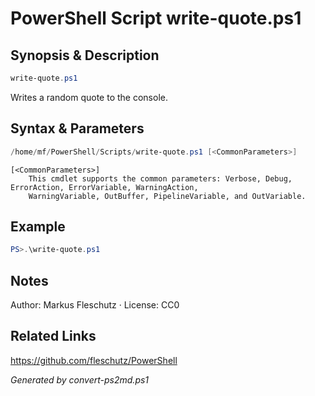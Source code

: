 # PowerShell Script write-quote.ps1

## Synopsis & Description
```powershell
write-quote.ps1
```

Writes a random quote to the console.

## Syntax & Parameters
```powershell
/home/mf/PowerShell/Scripts/write-quote.ps1 [<CommonParameters>]
```

```
[<CommonParameters>]
    This cmdlet supports the common parameters: Verbose, Debug, ErrorAction, ErrorVariable, WarningAction, 
    WarningVariable, OutBuffer, PipelineVariable, and OutVariable.
```

## Example
```powershell
PS>.\write-quote.ps1
```


## Notes
Author: Markus Fleschutz · License: CC0

## Related Links
https://github.com/fleschutz/PowerShell

*Generated by convert-ps2md.ps1*
